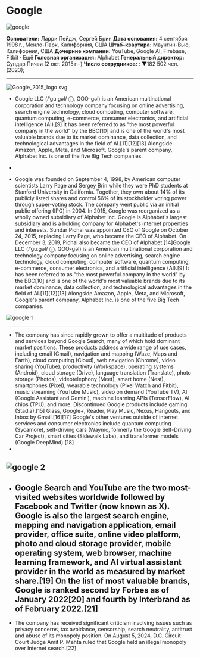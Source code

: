 

# Google

![google](https://github.com/user-attachments/assets/677f8e9b-3ddc-4745-8d98-c8b2040ad279)

**Основатели:** Ларри Пейдж, Сергей Брин
**Дата основания:** 4 сентября 1998 г., Менло-Парк, Калифорния, США
**Штаб-квартира:** Маунтин-Вью, Калифорния, США
**Дочерние компании:** YouTube, Google AI, Firebase, Fitbit · Ещё
**Головная организация:** Alphabet
**Генеральный директор:** Сундар Пичаи (2 окт. 2015 г.–)
**Число сотрудников:** : ▼182 502 чел. (2023);

---

![Google_2015_logo svg](https://github.com/user-attachments/assets/c8241e9f-1fac-4c4f-b4d6-f5913793068f)

- Google LLC (/ˈɡuːɡəl/ ⓘ, GOO-gəl) is an American multinational corporation and technology company focusing on online advertising, search engine technology, cloud computing, computer software, quantum computing, e-commerce, consumer electronics, and artificial intelligence (AI).[9] It has been referred to as "the most powerful company in the world" by the BBC[10] and is one of the world's most valuable brands due to its market dominance, data collection, and technological advantages in the field of AI.[11][12][13] Alongside Amazon, Apple, Meta, and Microsoft, Google's parent company, Alphabet Inc. is one of the five Big Tech companies.

- 

- Google was founded on September 4, 1998, by American computer scientists Larry Page and Sergey Brin while they were PhD students at Stanford University in California. Together, they own about 14% of its publicly listed shares and control 56% of its stockholder voting power through super-voting stock. The company went public via an initial public offering (IPO) in 2004. In 2015, Google was reorganized as a wholly owned subsidiary of Alphabet Inc. Google is Alphabet's largest subsidiary and is a holding company for Alphabet's internet properties and interests. Sundar Pichai was appointed CEO of Google on October 24, 2015, replacing Larry Page, who became the CEO of Alphabet. On December 3, 2019, Pichai also became the CEO of Alphabet.[14]Google LLC (/ˈɡuːɡəl/ ⓘ, GOO-gəl) is an American multinational corporation and technology company focusing on online advertising, search engine technology, cloud computing, computer software, quantum computing, e-commerce, consumer electronics, and artificial intelligence (AI).[9] It has been referred to as "the most powerful company in the world" by the BBC[10] and is one of the world's most valuable brands due to its market dominance, data collection, and technological advantages in the field of AI.[11][12][13] Alongside Amazon, Apple, Meta, and Microsoft, Google's parent company, Alphabet Inc. is one of the five Big Tech companies.

![google 1](https://github.com/user-attachments/assets/6c51afcd-d44b-4b1e-8c64-c877852052b0)

---

- The company has since rapidly grown to offer a multitude of products and services beyond Google Search, many of which hold dominant market positions. These products address a wide range of use cases, including email (Gmail), navigation and mapping (Waze, Maps and Earth), cloud computing (Cloud), web navigation (Chrome), video sharing (YouTube), productivity (Workspace), operating systems (Android), cloud storage (Drive), language translation (Translate), photo storage (Photos), videotelephony (Meet), smart home (Nest), smartphones (Pixel), wearable technology (Pixel Watch and Fitbit), music streaming (YouTube Music), video on demand (YouTube TV), AI (Google Assistant and Gemini), machine learning APIs (TensorFlow), AI chips (TPU), and more. Discontinued Google products include gaming (Stadia),[15] Glass, Google+, Reader, Play Music, Nexus, Hangouts, and Inbox by Gmail.[16][17] Google's other ventures outside of internet services and consumer electronics include quantum computing (Sycamore), self-driving cars (Waymo, formerly the Google Self-Driving Car Project), smart cities (Sidewalk Labs), and transformer models (Google DeepMind).[18]
- 
![google 2](https://github.com/user-attachments/assets/3cd42119-f698-4427-abcd-640c54094c1c)
---

- Google Search and YouTube are the two most-visited websites worldwide followed by Facebook and Twitter (now known as X). Google is also the largest search engine, mapping and navigation application, email provider, office suite, online video platform, photo and cloud storage provider, mobile operating system, web browser, machine learning framework, and AI virtual assistant provider in the world as measured by market share.[19] On the list of most valuable brands, Google is ranked second by Forbes as of January 2022[20] and fourth by Interbrand as of February 2022.[21]
  ---


- The company has received significant criticism involving issues such as privacy concerns, tax avoidance, censorship, search neutrality, antitrust and abuse of its monopoly position. On August 5, 2024, D.C. Circuit Court Judge Amit P. Mehta ruled that Google held an illegal monopoly over Internet search.[22]





